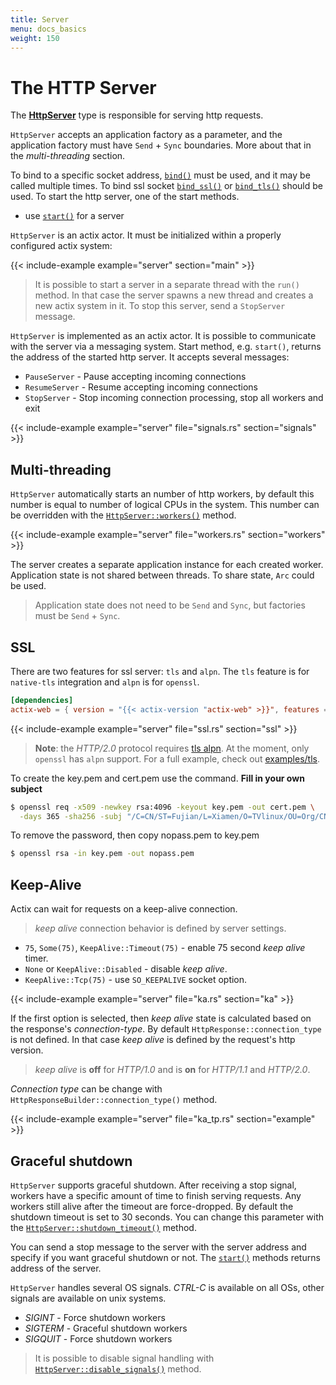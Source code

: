 ```yaml
---
title: Server
menu: docs_basics
weight: 150
---
```


# The HTTP Server

The [**HttpServer**](../../actix-web/actix_web/server/struct.HttpServer.html) type is responsible for
serving http requests.

`HttpServer` accepts an application factory as a parameter, and the
application factory must have `Send` + `Sync` boundaries. More about that in the
*multi-threading* section.

To bind to a specific socket address,
[`bind()`](../../actix-web/actix_web/server/struct.HttpServer.html#method.bind)
must be used, and it may be called multiple times. To bind ssl socket
[`bind_ssl()`](../../actix-web/actix_web/server/struct.HttpServer.html#method.bind_ssl)
or [`bind_tls()`](../../actix-web/actix_web/server/struct.HttpServer.html#method.bind_tls)
should be used. To start the http server, one of the start methods.

- use [`start()`](../../actix-web/actix_web/server/struct.HttpServer.html#method.start)
for a server

`HttpServer` is an actix actor. It must be initialized within a properly
configured actix system:

{{< include-example example="server" section="main" >}}

> It is possible to start a server in a separate thread with the `run()` method. In that
> case the server spawns a new thread and creates a new actix system in it. To stop
> this server, send a `StopServer` message.

`HttpServer` is implemented as an actix actor. It is possible to communicate with the server
via a messaging system. Start method, e.g. `start()`, returns the
address of the started http server. It accepts several messages:

- `PauseServer` - Pause accepting incoming connections
- `ResumeServer` - Resume accepting incoming connections
- `StopServer` - Stop incoming connection processing, stop all workers and exit

{{< include-example example="server" file="signals.rs" section="signals" >}}

## Multi-threading

`HttpServer` automatically starts an number of http workers, by default
this number is equal to number of logical CPUs in the system. This number
can be overridden with the
[`HttpServer::workers()`](../../actix-web/actix_web/server/struct.HttpServer.html#method.workers) method.

{{< include-example example="server" file="workers.rs" section="workers" >}}

The server creates a separate application instance for each created worker. Application state
is not shared between threads. To share state, `Arc` could be used.

> Application state does not need to be `Send` and `Sync`,
> but factories must be `Send` + `Sync`.

## SSL

There are two features for ssl server: `tls` and `alpn`. The `tls` feature is
for `native-tls` integration and `alpn` is for `openssl`.

```toml
[dependencies]
actix-web = { version = "{{< actix-version "actix-web" >}}", features = ["alpn"] }
```

{{< include-example example="server" file="ssl.rs" section="ssl" >}}

> **Note**: the *HTTP/2.0* protocol requires
> [tls alpn](https://tools.ietf.org/html/rfc7301).
> At the moment, only `openssl` has `alpn` support.
> For a full example, check out
> [examples/tls](https://github.com/actix/examples/tree/master/tls).

To create the key.pem and cert.pem use the command. **Fill in your own subject**
```bash
$ openssl req -x509 -newkey rsa:4096 -keyout key.pem -out cert.pem \
  -days 365 -sha256 -subj "/C=CN/ST=Fujian/L=Xiamen/O=TVlinux/OU=Org/CN=muro.lxd"
```
To remove the password, then copy nopass.pem to key.pem 
```bash
$ openssl rsa -in key.pem -out nopass.pem
```

## Keep-Alive

Actix can wait for requests on a keep-alive connection.

> *keep alive* connection behavior is defined by server settings.

- `75`, `Some(75)`, `KeepAlive::Timeout(75)` - enable 75 second *keep alive* timer.
- `None` or `KeepAlive::Disabled` - disable *keep alive*.
- `KeepAlive::Tcp(75)` - use `SO_KEEPALIVE` socket option.

{{< include-example example="server" file="ka.rs" section="ka" >}}

If the first option is selected, then *keep alive* state is
calculated based on the response's *connection-type*. By default
`HttpResponse::connection_type` is not defined. In that case *keep alive* is
defined by the request's http version.

> *keep alive* is **off** for *HTTP/1.0* and is **on** for *HTTP/1.1* and *HTTP/2.0*.

*Connection type* can be change with `HttpResponseBuilder::connection_type()` method.

{{< include-example example="server" file="ka_tp.rs" section="example" >}}

## Graceful shutdown

`HttpServer` supports graceful shutdown. After receiving a stop signal, workers
have a specific amount of time to finish serving requests. Any workers still alive after the
timeout are force-dropped. By default the shutdown timeout is set to 30 seconds.
You can change this parameter with the
[`HttpServer::shutdown_timeout()`](../../actix-web/actix_web/server/struct.HttpServer.html#method.shutdown_timeout) method.

You can send a stop message to the server with the server address and specify if you want
graceful shutdown or not. The
[`start()`](../../actix-web/actix_web/server/struct.HttpServer.html#method.start)
methods returns address of the server.

`HttpServer` handles several OS signals. *CTRL-C* is available on all OSs,
other signals are available on unix systems.

- *SIGINT* - Force shutdown workers
- *SIGTERM* - Graceful shutdown workers
- *SIGQUIT* - Force shutdown workers

> It is possible to disable signal handling with
> [`HttpServer::disable_signals()`](../../actix-web/actix_web/server/struct.HttpServer.html#method.disable_signals)
> method.
